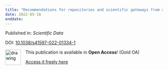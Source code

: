 ```yaml
---
title: "Recommendations for repositories and scientific gateways from a neuroscience perspective"
date: 2022-05-16
enddate:
---
```


Published in: *Scientific Data*

DOI: [10.1038/s41597-022-01334-1](https://doi.org/10.1038/s41597-022-01334-1)

<img src="https://upload.wikimedia.org/wikipedia/commons/thumb/7/77/Open_Access_logo_PLoS_transparent.svg/800px-Open_Access_logo_PLoS_transparent.svg.png" alt="drawing" width="50" align="left"/> &nbsp;&nbsp;&nbsp;This publication is available in **Open Access**! (Gold OA)

&nbsp;&nbsp;&nbsp;<a href="https://www.nature.com/articles/s41597-022-01334-1.pdf">Access it freely here</a>

